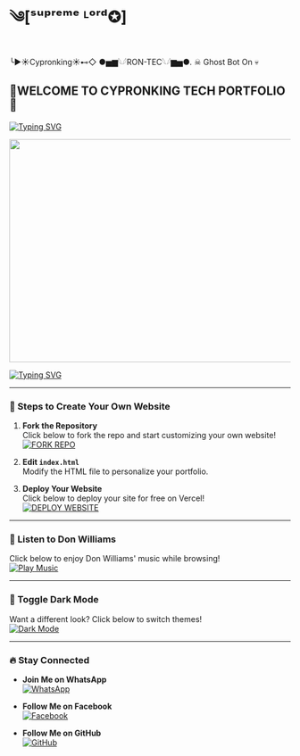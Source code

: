#   ༄[ˢᵘᵖʳᵉᵐᵉ ᴸᵒʳᵈ✪]
╰►☀Cypronking☀⊷◇ 
●▅▆𓆩𓆪RON-TEC𓆩𓆪▆▅●.
 ☠ Ghost Bot On 💀
## 🌟WELCOME TO CYPRONKING TECH PORTFOLIO🌟

[![Typing SVG](https://readme-typing-svg.herokuapp.com?font=Rockstar-ExtraBold&size=30&pause=1000&color=red&center=true&vCenter=true&width=815&height=60&lines=🩸⃟+✚+✚+✚+✚+✚+✚+✚+✚+✚+✚+✜+✜+✚+✚+✚+✚)](https://git.io/typing-svg) 

<p align="center">
<img src="https://files.catbox.moe/gl24xq.png" width="900" height="400" />
</p>

[![Typing SVG](https://readme-typing-svg.herokuapp.com?font=Rockstar-ExtraBold&size=30&pause=1000&color=red&center=true&vCenter=true&width=815&height=60&lines=RON-TECH🩸⃟༑༑+𝗪𝗘𝗕🩸⃟༑༑+𝗖𝗥𝗘𝗔𝗧𝗘𝗗+𝗕𝗬+🩸⃟༑༑CYPRONKING)](https://git.io/typing-svg) 

---

### 🚀 Steps to Create Your Own Website
1. **Fork the Repository**  
   Click below to fork the repo and start customizing your own website!  
   [![FORK REPO](https://img.shields.io/badge/FORK-REPO-blue?style=for-the-badge&logo=github)](https://github.com/jtechde/jamestech-new-web-for_beginners/fork)

2. **Edit `index.html`**  
   Modify the HTML file to personalize your portfolio.  

3. **Deploy Your Website**  
   Click below to deploy your site for free on Vercel!  
   [![DEPLOY WEBSITE](https://img.shields.io/badge/DEPLOY-FREE-red?style=for-the-badge&logo=vercel)](https://vercel.com)

---

### 🎵 Listen to Don Williams
Click below to enjoy Don Williams' music while browsing!  
[![Play Music](https://img.shields.io/badge/🎵-Play%20Music-green?style=for-the-badge)](https://youtu.be/lC5-cNm7HFw)

---

### 🌙 Toggle Dark Mode
Want a different look? Click below to switch themes!  
[![Dark Mode](https://img.shields.io/badge/🌙-Dark%20Mode-black?style=for-the-badge)](#)

---

### 🔥 Stay Connected
- **Join Me on WhatsApp**  
  [![WhatsApp](https://img.shields.io/badge/WhatsApp-Chat-green?style=for-the-badge&logo=whatsapp)](https://wa.me/254111204968)
  
- **Follow Me on Facebook**  
  [![Facebook](https://img.shields.io/badge/Facebook-Profile-blue?style=for-the-badge&logo=facebook)](https://www.facebook.com/profile.php?id=100095314996312)

- **Follow Me on GitHub**  
  [![GitHub](https://img.shields.io/badge/GitHub-Cypronking-black?style=for-the-badge&logo=github)](https://github.com/kenyanbeb)
